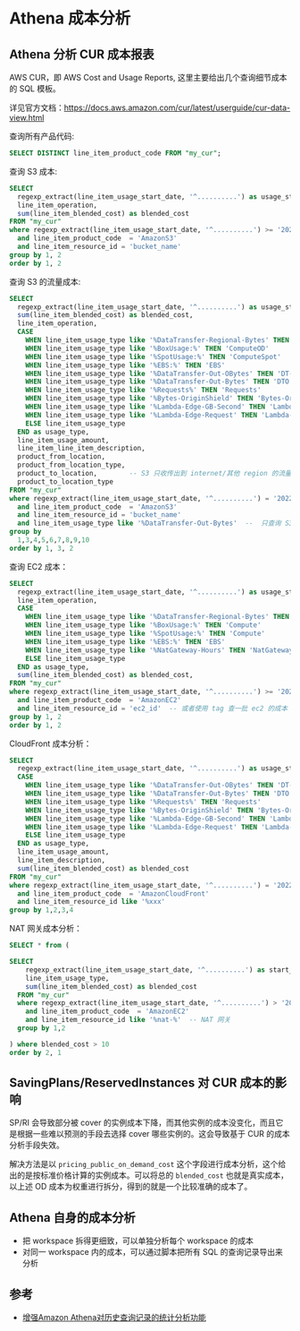 # Athena 成本分析

## Athena 分析 CUR 成本报表

AWS CUR，即 AWS Cost and Usage Reports, 这里主要给出几个查询细节成本的 SQL 模板。

详见官方文档：https://docs.aws.amazon.com/cur/latest/userguide/cur-data-view.html

查询所有产品代码:

```sql
SELECT DISTINCT line_item_product_code FROM "my_cur";
```

查询 S3 成本:

```sql
SELECT
  regexp_extract(line_item_usage_start_date, '^..........') as usage_start_date,
  line_item_operation,
  sum(line_item_blended_cost) as blended_cost
FROM "my_cur"
where regexp_extract(line_item_usage_start_date, '^..........') >= '2021-11-28'
  and line_item_product_code  = 'AmazonS3'
  and line_item_resource_id = 'bucket_name'
group by 1, 2
order by 1, 2
```

查询 S3 的流量成本:

```sql
SELECT
  regexp_extract(line_item_usage_start_date, '^..........') as usage_start_date,
  sum(line_item_blended_cost) as blended_cost,
  line_item_operation,
  CASE
    WHEN line_item_usage_type like '%DataTransfer-Regional-Bytes' THEN 'DTAZ'  -- Region 内（跨区）流量成本
    WHEN line_item_usage_type like '%BoxUsage:%' THEN 'ComputeOD'
    WHEN line_item_usage_type like '%SpotUsage:%' THEN 'ComputeSpot'
    WHEN line_item_usage_type like '%EBS:%' THEN 'EBS'
    WHEN line_item_usage_type like '%DataTransfer-Out-OBytes' THEN 'DT-Origin'
    WHEN line_item_usage_type like '%DataTransfer-Out-Bytes' THEN 'DTO'
    WHEN line_item_usage_type like '%Requests%' THEN 'Requests'
    WHEN line_item_usage_type like '%Bytes-OriginShield' THEN 'Bytes-OriginShield'
    WHEN line_item_usage_type like '%Lambda-Edge-GB-Second' THEN 'Lambda-Edge-GB-Second'
    WHEN line_item_usage_type like '%Lambda-Edge-Request' THEN 'Lambda-Edge-Request'
    ELSE line_item_usage_type
  END as usage_type,  
  line_item_usage_amount,
  line_item_line_item_description,
  product_from_location,
  product_from_location_type,
  product_to_location,        -- S3 只收传出到 internet/其他 region 的流量成本
  product_to_location_type
FROM "my_cur"
where regexp_extract(line_item_usage_start_date, '^..........') = '2022-04-05'
  and line_item_product_code  = 'AmazonS3'
  and line_item_resource_id = 'bucket_name'
  and line_item_usage_type like '%DataTransfer-Out-Bytes'  --  只查询 S3 传出的流量成本
group by
  1,3,4,5,6,7,8,9,10
order by 1, 3, 2
```

查询 EC2 成本：

```sql
SELECT
  regexp_extract(line_item_usage_start_date, '^..........') as usage_start_date,
  line_item_operation,
  CASE
    WHEN line_item_usage_type like '%DataTransfer-Regional-Bytes' THEN 'DTAZ'  -- Region 内（跨区）流量成本
    WHEN line_item_usage_type like '%BoxUsage:%' THEN 'Compute'
    WHEN line_item_usage_type like '%SpotUsage:%' THEN 'Compute'
    WHEN line_item_usage_type like '%EBS:%' THEN 'EBS'
    WHEN line_item_usage_type like '%NatGateway-Hours' THEN 'NatGateway-Hours'
    ELSE line_item_usage_type
  END as usage_type,
  sum(line_item_blended_cost) as blended_cost,
FROM "my_cur"
where regexp_extract(line_item_usage_start_date, '^..........') >= '2021-12-27'
  and line_item_product_code  = 'AmazonEC2'
  and line_item_resource_id = 'ec2_id'  -- 或者使用 tag 查一批 ec2 的成本
group by 1, 2
order by 1, 2
```


CloudFront 成本分析：

```sql
SELECT
  regexp_extract(line_item_usage_start_date, '^..........') as usage_start_date,
  CASE
    WHEN line_item_usage_type like '%DataTransfer-Out-OBytes' THEN 'DT-Origin'
    WHEN line_item_usage_type like '%DataTransfer-Out-Bytes' THEN 'DTO'
    WHEN line_item_usage_type like '%Requests%' THEN 'Requests'
    WHEN line_item_usage_type like '%Bytes-OriginShield' THEN 'Bytes-OriginShield'
    WHEN line_item_usage_type like '%Lambda-Edge-GB-Second' THEN 'Lambda-Edge-GB-Second'
    WHEN line_item_usage_type like '%Lambda-Edge-Request' THEN 'Lambda-Edge-Request'
    ELSE line_item_usage_type
  END as usage_type,
  line_item_usage_amount,
  line_item_description,
  sum(line_item_blended_cost) as blended_cost
FROM "my_cur"
where regexp_extract(line_item_usage_start_date, '^..........') = '2022-03-25'
  and line_item_product_code  = 'AmazonCloudFront'
  and line_item_resource_id like '%xxx'
group by 1,2,3,4
```

NAT 网关成本分析：

```sql
SELECT * from (

SELECT
    regexp_extract(line_item_usage_start_date, '^..........') as start_date,
    line_item_usage_type,
    sum(line_item_blended_cost) as blended_cost
  FROM "my_cur"
  where regexp_extract(line_item_usage_start_date, '^..........') > '2021-11-23'
    and line_item_product_code  = 'AmazonEC2'
    and line_item_resource_id like '%nat-%'  -- NAT 网关
  group by 1,2

) where blended_cost > 10
order by 2, 1
```

## SavingPlans/ReservedInstances 对 CUR 成本的影响

SP/RI 会导致部分被 cover 的实例成本下降，而其他实例的成本没变化，而且它是根据一些难以预测的手段去选择 cover 哪些实例的。这会导致基于 CUR 的成本分析手段失效。

解决方法是以 `pricing_public_on_demand_cost` 这个字段进行成本分析，这个给出的是按标准价格计算的实例成本。可以将总的 `blended_cost` 也就是真实成本，以上述 OD 成本为权重进行拆分，得到的就是一个比较准确的成本了。

## Athena 自身的成本分析

- 把 workspace 拆得更细致，可以单独分析每个 workspace 的成本
- 对同一 workspace 内的成本，可以通过脚本把所有 SQL 的查询记录导出来分析


## 参考

- [增强Amazon Athena对历史查询记录的统计分析功能](https://aws.amazon.com/cn/blogs/china/enhance-amazon-athenas-statistical-analysis-function-for-historical-query-records/)
